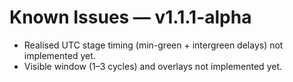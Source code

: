 # Known Issues — v1.1.1-alpha
- Realised UTC stage timing (min-green + intergreen delays) not implemented yet.
- Visible window (1–3 cycles) and overlays not implemented yet.
